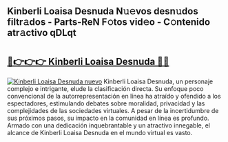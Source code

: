 ## Kinberli Loaisa Desnuda N𝚞𝚎vos desn𝚞dos filtr𝚊dos - Parts-ReN F𝚘tos vid𝚎o - C𝚘ntenido atr𝚊ctivo qDLqt

# <h2><a href="http://mb0fyx.tromn.icu/?c=Kinberli+Loaisa+Desnuda">🔗👉👉👉 Kinberli Loaisa Desnuda 🔗🔗</a></h2>

[![Kinberli Loaisa Desnuda nuevo](https://i.imgur.com/pEAQMta.gif)](http://mb0fyx.tromn.icu/?c=Kinberli+Loaisa+Desnuda)
Kinberli Loaisa Desnuda, un personaje complejo e intrigante, elude la clasificación directa. Su enfoque poco convencional de la autorrepresentación en línea ha atraído y ofendido a los espectadores, estimulando debates sobre moralidad, privacidad y las complejidades de las sociedades virtuales. A pesar de la incertidumbre de sus próximos pasos, su impacto en la comunidad en línea es profundo. Armado con una dedicación inquebrantable y un atractivo innegable, el alcance de Kinberli Loaisa Desnuda en el mundo virtual es vasto.
